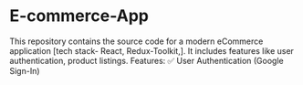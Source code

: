 # E-commerce-App
This repository contains the source code for a modern eCommerce application  [tech stack- React, Redux-Toolkit,]. It includes features like user authentication, product listings.  Features: ✅ User Authentication (Google Sign-In)

